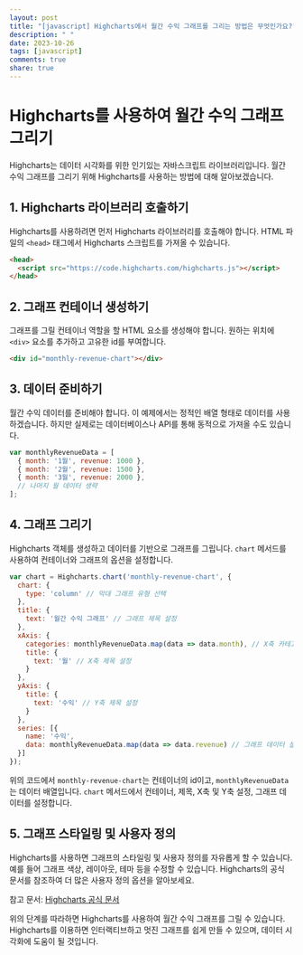 ```yaml
---
layout: post
title: "[javascript] Highcharts에서 월간 수익 그래프를 그리는 방법은 무엇인가요?"
description: " "
date: 2023-10-26
tags: [javascript]
comments: true
share: true
---
```


# Highcharts를 사용하여 월간 수익 그래프 그리기

Highcharts는 데이터 시각화를 위한 인기있는 자바스크립트 라이브러리입니다. 월간 수익 그래프를 그리기 위해 Highcharts를 사용하는 방법에 대해 알아보겠습니다.

## 1. Highcharts 라이브러리 호출하기

Highcharts를 사용하려면 먼저 Highcharts 라이브러리를 호출해야 합니다. HTML 파일의 `<head>` 태그에서 Highcharts 스크립트를 가져올 수 있습니다.

```html
<head>
  <script src="https://code.highcharts.com/highcharts.js"></script>
</head>
```

## 2. 그래프 컨테이너 생성하기

그래프를 그릴 컨테이너 역할을 할 HTML 요소를 생성해야 합니다. 원하는 위치에 `<div>` 요소를 추가하고 고유한 id를 부여합니다.

```html
<div id="monthly-revenue-chart"></div>
```

## 3. 데이터 준비하기

월간 수익 데이터를 준비해야 합니다. 이 예제에서는 정적인 배열 형태로 데이터를 사용하겠습니다. 하지만 실제로는 데이터베이스나 API를 통해 동적으로 가져올 수도 있습니다.

```javascript
var monthlyRevenueData = [
  { month: '1월', revenue: 1000 },
  { month: '2월', revenue: 1500 },
  { month: '3월', revenue: 2000 },
  // 나머지 월 데이터 생략
];
```

## 4. 그래프 그리기

Highcharts 객체를 생성하고 데이터를 기반으로 그래프를 그립니다. `chart` 메서드를 사용하여 컨테이너와 그래프의 옵션을 설정합니다.

```javascript
var chart = Highcharts.chart('monthly-revenue-chart', {
  chart: {
    type: 'column' // 막대 그래프 유형 선택
  },
  title: {
    text: '월간 수익 그래프' // 그래프 제목 설정
  },
  xAxis: {
    categories: monthlyRevenueData.map(data => data.month), // X축 카테고리 설정
    title: {
      text: '월' // X축 제목 설정
    }
  },
  yAxis: {
    title: {
      text: '수익' // Y축 제목 설정
    }
  },
  series: [{
    name: '수익',
    data: monthlyRevenueData.map(data => data.revenue) // 그래프 데이터 설정
  }]
});
```

위의 코드에서 `monthly-revenue-chart`는 컨테이너의 id이고, `monthlyRevenueData`는 데이터 배열입니다. `chart` 메서드에서 컨테이너, 제목, X축 및 Y축 설정, 그래프 데이터를 설정합니다.

## 5. 그래프 스타일링 및 사용자 정의

Highcharts를 사용하면 그래프의 스타일링 및 사용자 정의를 자유롭게 할 수 있습니다. 예를 들어 그래프 색상, 레이아웃, 테마 등을 수정할 수 있습니다. Highcharts의 공식 문서를 참조하여 더 많은 사용자 정의 옵션을 알아보세요.

참고 문서: [Highcharts 공식 문서](https://www.highcharts.com/docs/index.php)

위의 단계를 따라하면 Highcharts를 사용하여 월간 수익 그래프를 그릴 수 있습니다. Highcharts를 이용하면 인터랙티브하고 멋진 그래프를 쉽게 만들 수 있으며, 데이터 시각화에 도움이 될 것입니다.